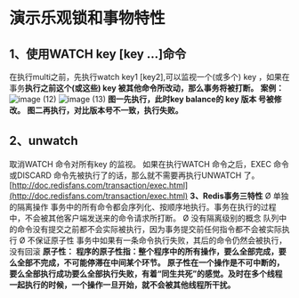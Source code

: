 # 演示乐观锁和事物特性

## 1、使用WATCH key [key ...]命令
在执行multi之前，先执行watch key1 [key2],可以监视一个(或多个) key ，如果在事务**执行之前这个(或这些) key 被其他命令所改动，那么事务将被打断。**
**案例：**
![image (12)](https://raw.gitmirror.com/KwFruit/basic-picture-service/note-v1.0.0//img/202308262148599.png)
![image (13)](https://raw.gitmirror.com/KwFruit/basic-picture-service/note-v1.0.0//img/202308262148694.png)
**图一先执行，此时key balance的 key 版本 号被修改。**
**图二再执行，对比版本号不一致，执行失败。**

## 2、unwatch
取消WATCH 命令对所有key 的监视。
如果在执行WATCH 命令之后，EXEC 命令或DISCARD 命令先被执行了的话，那么就不需要再执行UNWATCH 了。
[http://doc.redisfans.com/transaction/exec.html](http://doc.redisfans.com/transaction/exec.html)
**3、Redis事务三特性**
Ø 单独的隔离操作
   事务中的所有命令都会序列化、按顺序地执行。事务在执行的过程中，不会被其他客户端发送来的命令请求所打断。
Ø 没有隔离级别的概念
  队列中的命令没有提交之前都不会实际被执行，因为事务提交前任何指令都不会被实际执行
Ø 不保证原子性
    事务中如果有一条命令执行失败，其后的命令仍然会被执行，没有回滚
**原子性：**
**程序的原子性指：整个程序中的所有操作，要么全部完成，要么全部不完成，不可能停滞在中间某个环节。**
**原子性在一个操作是不可中断的，要么全部执行成功要么全部执行失败，有着“同生共死”的感觉。及时在多个线程一起执行的时候，一个操作一旦开始，就不会被其他线程所干扰。**
